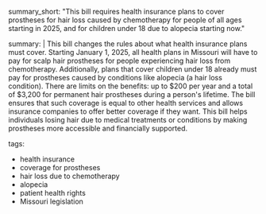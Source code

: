summary_short: "This bill requires health insurance plans to cover prostheses for hair loss caused by chemotherapy for people of all ages starting in 2025, and for children under 18 due to alopecia starting now."

summary: |
  This bill changes the rules about what health insurance plans must cover. Starting January 1, 2025, all health plans in Missouri will have to pay for scalp hair prostheses for people experiencing hair loss from chemotherapy. Additionally, plans that cover children under 18 already must pay for prostheses caused by conditions like alopecia (a hair loss condition). There are limits on the benefits: up to $200 per year and a total of $3,200 for permanent hair prostheses during a person's lifetime. The bill ensures that such coverage is equal to other health services and allows insurance companies to offer better coverage if they want. This bill helps individuals losing hair due to medical treatments or conditions by making prostheses more accessible and financially supported.

tags:
  - health insurance
  - coverage for prostheses
  - hair loss due to chemotherapy
  - alopecia
  - patient health rights
  - Missouri legislation
